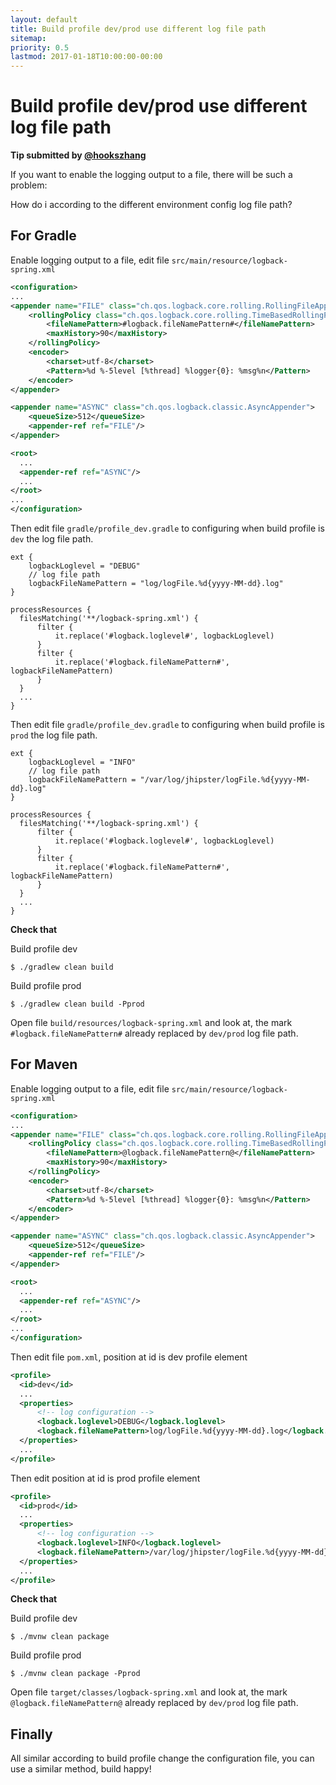 ```yaml
---
layout: default
title: Build profile dev/prod use different log file path
sitemap:
priority: 0.5
lastmod: 2017-01-18T10:00:00-00:00
---
```


# Build profile dev/prod use different log file path

__Tip submitted by [@hookszhang](https://github.com/hookszhang)__

If you want to enable the logging output to a file, there will be such a problem:

How do i according to the different environment config log file path?

## For Gradle

Enable logging output to a file, edit file `src/main/resource/logback-spring.xml`

```xml
<configuration>
...
<appender name="FILE" class="ch.qos.logback.core.rolling.RollingFileAppender">
    <rollingPolicy class="ch.qos.logback.core.rolling.TimeBasedRollingPolicy">
        <fileNamePattern>#logback.fileNamePattern#</fileNamePattern>
        <maxHistory>90</maxHistory>
    </rollingPolicy>
    <encoder>
        <charset>utf-8</charset>
        <Pattern>%d %-5level [%thread] %logger{0}: %msg%n</Pattern>
    </encoder>
</appender>

<appender name="ASYNC" class="ch.qos.logback.classic.AsyncAppender">
    <queueSize>512</queueSize>
    <appender-ref ref="FILE"/>
</appender>

<root>
  ...
  <appender-ref ref="ASYNC"/>
  ...
</root>
...
</configuration>
```

Then edit file `gradle/profile_dev.gradle` to configuring when build profile is `dev` the log file path.

```
ext {
    logbackLoglevel = "DEBUG"
    // log file path
    logbackFileNamePattern = "log/logFile.%d{yyyy-MM-dd}.log"
}

processResources {
  filesMatching('**/logback-spring.xml') {
      filter {
          it.replace('#logback.loglevel#', logbackLoglevel)
      }
      filter {
          it.replace('#logback.fileNamePattern#', logbackFileNamePattern)
      }
  }
  ...
}
```

Then edit file `gradle/profile_dev.gradle` to configuring when build profile is `prod` the log file path.

```
ext {
    logbackLoglevel = "INFO"
    // log file path
    logbackFileNamePattern = "/var/log/jhipster/logFile.%d{yyyy-MM-dd}.log"
}

processResources {
  filesMatching('**/logback-spring.xml') {
      filter {
          it.replace('#logback.loglevel#', logbackLoglevel)
      }
      filter {
          it.replace('#logback.fileNamePattern#', logbackFileNamePattern)
      }
  }
  ...
}
```

**Check that**

Build profile dev
```
$ ./gradlew clean build
```

Build profile prod
```
$ ./gradlew clean build -Pprod
```

Open file `build/resources/logback-spring.xml` and look at, the mark `#logback.fileNamePattern#` already replaced by `dev/prod` log file path.

## For Maven

Enable logging output to a file, edit file `src/main/resource/logback-spring.xml`

```xml
<configuration>
...
<appender name="FILE" class="ch.qos.logback.core.rolling.RollingFileAppender">
    <rollingPolicy class="ch.qos.logback.core.rolling.TimeBasedRollingPolicy">
        <fileNamePattern>@logback.fileNamePattern@</fileNamePattern>
        <maxHistory>90</maxHistory>
    </rollingPolicy>
    <encoder>
        <charset>utf-8</charset>
        <Pattern>%d %-5level [%thread] %logger{0}: %msg%n</Pattern>
    </encoder>
</appender>

<appender name="ASYNC" class="ch.qos.logback.classic.AsyncAppender">
    <queueSize>512</queueSize>
    <appender-ref ref="FILE"/>
</appender>

<root>
  ...
  <appender-ref ref="ASYNC"/>
  ...
</root>
...
</configuration>
```

Then edit file `pom.xml`, position at id is dev profile element

```xml
<profile>
  <id>dev</id>
  ...
  <properties>
      <!-- log configuration -->
      <logback.loglevel>DEBUG</logback.loglevel>
      <logback.fileNamePattern>log/logFile.%d{yyyy-MM-dd}.log</logback.fileNamePattern>
  </properties>
  ...
</profile>
```

Then edit position at id is prod profile element

```xml
<profile>
  <id>prod</id>
  ...
  <properties>
      <!-- log configuration -->
      <logback.loglevel>INFO</logback.loglevel>
      <logback.fileNamePattern>/var/log/jhipster/logFile.%d{yyyy-MM-dd}.log</logback.fileNamePattern>
  </properties>
  ...
</profile>
```

**Check that**

Build profile dev
```
$ ./mvnw clean package
```

Build profile prod
```
$ ./mvnw clean package -Pprod
```

Open file `target/classes/logback-spring.xml` and look at, the mark `@logback.fileNamePattern@` already replaced by `dev/prod` log file path.


## Finally

All similar according to build profile change the configuration file, you can use a similar method, build happy!
